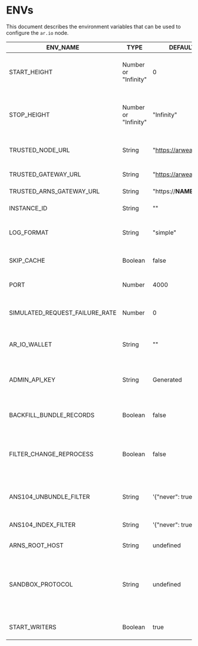 # ENVs
This document describes the environment variables that can be used to configure the `ar.io` node.

| ENV_NAME                       | TYPE                 | DEFAULT_VALUE                  | DESCRIPTION                                                                                                                     |
|--------------------------------|----------------------|--------------------------------|---------------------------------------------------------------------------------------------------------------------------------|
| START_HEIGHT                   | Number or "Infinity" | 0                              | Starting block height for node synchronization (0 = start from the beginning)                                                   |
| STOP_HEIGHT                    | Number or "Infinity" | "Infinity"                     | Stop block height for node synchronization (Infinity = keep syncing until stopped)                                              |
| TRUSTED_NODE_URL               | String               | "https://arweave.net"          | Arweave node to use for fetching data                                                                                           |
| TRUSTED_GATEWAY_URL            | String               | "https://arweave.net"          | Arweave node to use for proxying requests                                                                                       |
| TRUSTED_ARNS_GATEWAY_URL       | String               | "https://__NAME__.arweave.dev" | ArNS gateway                                                                                                                    |
| INSTANCE_ID                    | String               | ""                             | Adds an "INSTACE_ID" field to output logs                                                                                       |
| LOG_FORMAT                     | String               | "simple"                       | Sets the format of output logs, accepts "simple" and "json"                                                                     |
| SKIP_CACHE                     | Boolean              | false                          | If true, use indexed data as a cache and skip fetching data from the node                                                       |
| PORT                           | Number               | 4000                           | AR.IO node exposed port number                                                                                                  |
| SIMULATED_REQUEST_FAILURE_RATE | Number               | 0                              | Number from 0 to Infinity, representing the probability of a request failing                                                    |
| AR_IO_WALLET                   | String               | ""                             | Arweave wallet address used for staking and rewards                                                                             |
| ADMIN_API_KEY                  | String               | Generated                      | API key used for admin API requests (if not set, it's generated and logged into the console)                                    |
| BACKFILL_BUNDLE_RECORDS        | Boolean              | false                          | If true, ar.io node will start indexing missing bundles                                                                         |
| FILTER_CHANGE_REPROCESS        | Boolean              | false                          | If true, all indexed bundles will be reprocessed with the new filters (you can use this when you change the filters)            |
| ANS104_UNBUNDLE_FILTER         | String               | '{"never": true}'              | Only bundles compliant with this filter will be unbundled                                                                       |
| ANS104_INDEX_FILTER            | String               | '{"never": true}'              | Only bundles compliant with this filter will be indexed                                                                         |
| ARNS_ROOT_HOST                 | String               | undefined                      | Domain name for ArNS host                                                                                                       |
| SANDBOX_PROTOCOL               | String               | undefined                      | Protocol setting in process of creating sandbox domain in ArNS (ARNS_ROOT_HOST needs to be set for this env to have any effect) |
| START_WRITERS                  | Boolean              | true                           | If true, start indexing blocks, tx, ANS104 bundles                                                                              |
